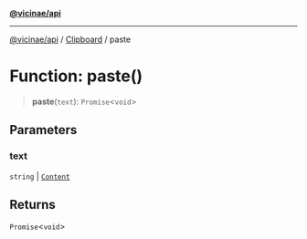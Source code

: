 [**@vicinae/api**](../../../../README.md)

***

[@vicinae/api](../../../../README.md) / [Clipboard](../README.md) / paste

# Function: paste()

> **paste**(`text`): `Promise`\<`void`\>

## Parameters

### text

`string` | [`Content`](../type-aliases/Content.md)

## Returns

`Promise`\<`void`\>
